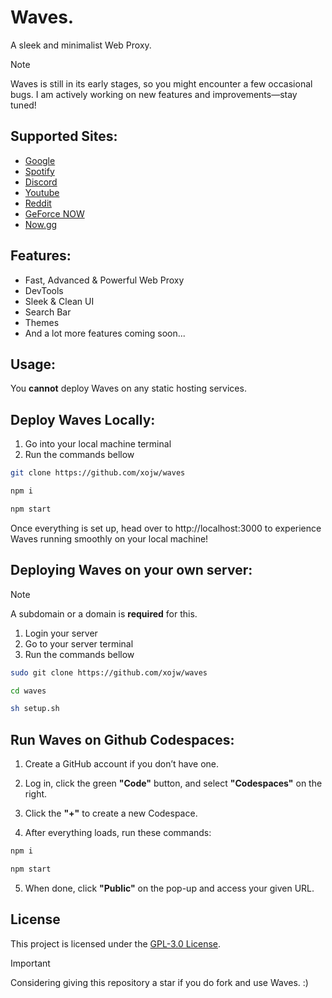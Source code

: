 # Waves.
A sleek and minimalist Web Proxy.

> [!NOTE] 
> Waves is still in its early stages, so you might encounter a few occasional bugs. I am actively working on new features and improvements—stay tuned!

## Supported Sites:

- [Google](https://google.com)
- [Spotify](https://spotify.com)
- [Discord](https://discord.com)
- [Youtube](https://www.youtube.com)
- [Reddit](https://reddit.com)
- [GeForce NOW](https://play.geforcenow.com/)
- [Now.gg](https://now.gg)

## Features:

- Fast, Advanced & Powerful Web Proxy
- DevTools
- Sleek & Clean UI
- Search Bar
- Themes
- And a lot more features coming soon...

## Usage:

You **cannot** deploy Waves on any static hosting services.

## Deploy Waves Locally:

1. Go into your local machine terminal
2. Run the commands bellow

```bash
git clone https://github.com/xojw/waves

npm i

npm start
```

Once everything is set up, head over to http://localhost:3000 to experience Waves running smoothly on your local machine!

## Deploying Waves on your own server:
> [!NOTE] 
> A subdomain or a domain is **required** for this.

1. Login your server
2. Go to your server terminal
3. Run the commands bellow
   
```bash
sudo git clone https://github.com/xojw/waves

cd waves

sh setup.sh
```

## Run Waves on Github Codespaces:

1. Create a GitHub account if you don’t have one.

2. Log in, click the green **"Code"** button, and select **"Codespaces"** on the right.

3. Click the **"+"** to create a new Codespace.

4. After everything loads, run these commands:

```bash
npm i

npm start
```

5. When done, click **"Public"** on the pop-up and access your given URL.

## License

This project is licensed under the [GPL-3.0 License](LICENSE).

> [!IMPORTANT]
> Considering giving this repository a star if you do fork and use Waves. :)

